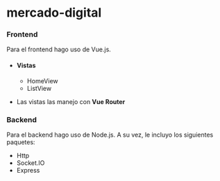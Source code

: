 # mercado-digital

### Frontend

Para el frontend hago uso de Vue.js.

- #### Vistas
    - HomeView
    - ListView

- Las vistas las manejo con **Vue Router**

### Backend

Para el backend hago uso de Node.js. A su vez, le incluyo los siguientes paquetes:

- Http
- Socket.IO
- Express